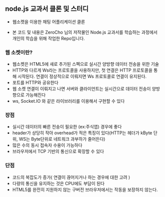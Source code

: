 ## node.js 교과서 클론 및 스터디

* 웹소켓을 이용한 채팅 어플리케이션 클론

* 본 코드 및 내용은 ZeroCho 님의 저작물인 Node.js 교과서를 학습하는 과정에서 개인의 학습을 위해 작업한 Repo입니다.

### 웹 소켓이란?
- 웹소켓은 HTML5에 새로 추가된 스펙으로 실시간 양방향 데이터 전송을 위한 기술
- HTTP와 다르게 Ws라는 프로토콜을 사용하지만, 첫 연결은 HTTP 프로토콜을 통해 시작된다. 연결이 정상적으로 이뤄지면 Ws 프로토콜로 연결이 유지된다.
- 포트를 HTTP와 공유한다  
- 웹 소켓 연결이 이뤄지고 나면 서버와 클라이언트는 실시간으로 데이터 전송이 양방향으로 가능해진다
- ws, Socket.IO 와 같은 라이브러리를 이용해서 구현할 수 있다

### 장점
- 실시간 데이터의 빠른 전송이 필요한 (ex:주식앱) 경우에 좋다
- header가 상당히 작아 overhead가 적은 특징이 있다(HTTP는 헤더가 kByte 단위, WS는 Byte단위로 네트워크 과부하가 줄어든다)
- 많은 수의 동시 접속자 수용이 가능하다
- 브라우저에서 TCP 기반의 통신으로 확장할 수 있다

### 단점
- 코드의 복잡도가 증가( 연결이 끊어지거나 하는 경우에 대한 고려 )
- 다량의 통신을 유지하는 것은 CPU에도 부담이 된다
- HTML5를 완전히 지원하지 않는 구버전 브라우저에서는 작동을 보장하지 않는다.
